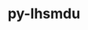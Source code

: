 ---
title: "py-lhsmdu"
layout: cache
categories: [package, develop-2023-12-10]
meta: {"versions": ["1.1"], "compilers": ["gcc@=11.4.0", "gcc@=9.4.0", "oneapi@=2023.2.0"], "oss": ["ubuntu20.04"], "platforms": ["linux"], "targets": ["neoverse_v1", "ppc64le", "x86_64_v3"], "stacks": ["e4s", "e4s-neoverse_v1", "e4s-oneapi", "e4s-power", "root"], "num_specs": 4, "num_specs_by_stack": {"e4s-neoverse_v1": 1, "root": 4, "e4s-power": 1, "e4s": 1, "e4s-oneapi": 1}}
spec_details: [{"hash": "nmiw3p2cgghwqlzzyaq5nfvwuq32dtsx", "compiler": "gcc@=11.4.0", "versions": ["1.1"], "os": "ubuntu20.04", "platform": "linux", "target": "neoverse_v1", "variants": ["build_system=python_pip"], "stacks": ["e4s-neoverse_v1", "root"], "size": "-", "tarball": "https://binaries.spack.io/releases/develop-2023-12-10/build_cache/linux-ubuntu20.04-neoverse_v1/gcc-11.4.0/py-lhsmdu-1.1/linux-ubuntu20.04-neoverse_v1-gcc-11.4.0-py-lhsmdu-1.1-nmiw3p2cgghwqlzzyaq5nfvwuq32dtsx.spack"}, {"hash": "wagq3uvj4ogbt4owo3xxuurydbndh5rc", "compiler": "gcc@=9.4.0", "versions": ["1.1"], "os": "ubuntu20.04", "platform": "linux", "target": "ppc64le", "variants": ["build_system=python_pip"], "stacks": ["e4s-power", "root"], "size": "-", "tarball": "https://binaries.spack.io/releases/develop-2023-12-10/build_cache/linux-ubuntu20.04-ppc64le/gcc-9.4.0/py-lhsmdu-1.1/linux-ubuntu20.04-ppc64le-gcc-9.4.0-py-lhsmdu-1.1-wagq3uvj4ogbt4owo3xxuurydbndh5rc.spack"}, {"hash": "i5dna2x2v4bznwaclrnbmx7hiyif2t6h", "compiler": "gcc@=11.4.0", "versions": ["1.1"], "os": "ubuntu20.04", "platform": "linux", "target": "x86_64_v3", "variants": ["build_system=python_pip"], "stacks": ["e4s", "root"], "size": "-", "tarball": "https://binaries.spack.io/releases/develop-2023-12-10/build_cache/linux-ubuntu20.04-x86_64_v3/gcc-11.4.0/py-lhsmdu-1.1/linux-ubuntu20.04-x86_64_v3-gcc-11.4.0-py-lhsmdu-1.1-i5dna2x2v4bznwaclrnbmx7hiyif2t6h.spack"}, {"hash": "byg52dfwkubkipbkufhc5uy57eoh6ha7", "compiler": "oneapi@=2023.2.0", "versions": ["1.1"], "os": "ubuntu20.04", "platform": "linux", "target": "x86_64_v3", "variants": ["build_system=python_pip"], "stacks": ["e4s-oneapi", "root"], "size": "-", "tarball": "https://binaries.spack.io/releases/develop-2023-12-10/build_cache/linux-ubuntu20.04-x86_64_v3/oneapi-2023.2.0/py-lhsmdu-1.1/linux-ubuntu20.04-x86_64_v3-oneapi-2023.2.0-py-lhsmdu-1.1-byg52dfwkubkipbkufhc5uy57eoh6ha7.spack"}]
---